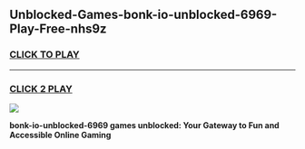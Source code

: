
## Unblocked-Games-bonk-io-unblocked-6969-Play-Free-nhs9z
<h3>
<a href="https://premium76.site?title=bonk-io-unblocked-6969&ref=10A">CLICK TO PLAY</a></h3>
<hr>

<h3>
<a href="https://premium76.site?title=bonk-io-unblocked-6969&ref=10A">CLICK 2 PLAY</a>
  
</h3>

<a href="https://premium76.site?title=bonk-io-unblocked-6969&ref=10A"><img src="https://clearcache.store/games.png"></a>


**bonk-io-unblocked-6969 games unblocked: Your Gateway to Fun and Accessible Online Gaming**
